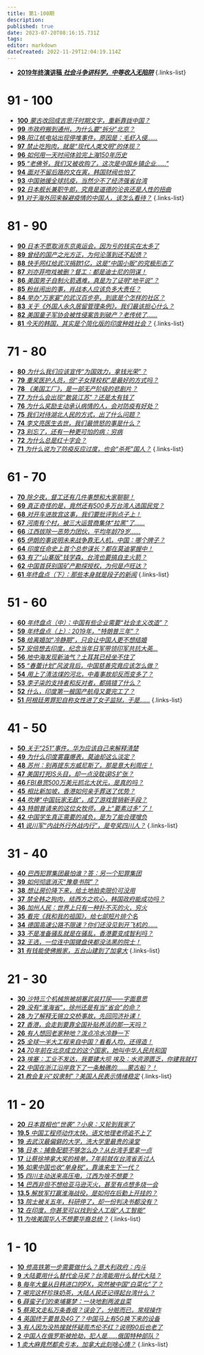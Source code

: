 ```yaml
---
title: 第1-100期
description: 
published: true
date: 2023-07-20T08:16:15.731Z
tags: 
editor: markdown
dateCreated: 2022-11-29T12:04:19.114Z
---
```


- [**2019年终演讲稿** ***社会斗争讲科学，中等收入无陷阱***](./1-100/speech2019.md)
{.links-list}

# 91 - 100
- [**100** *蒙古改回成吉思汗时期文字，重新靠拢中国？*](./1-100/100.md)
- [**99** *市政府搬到通州，为什么要“拆分”北京？*](./1-100/99.md)
- [**98** *阳江核电站出现停堆事件，原因是：毛虾入侵……*](./1-100/98.md)
- [**97** *禁止吃狗肉，就是“现代人类文明”的体现？*](./1-100/97.md)
- [**96** *如何用一天时间体验完上海150年历史*](./1-100/96.md)
- [**95** *“老佛爷，我们又被收购了，这次是中国乡镇企业……”*](./1-100/95.md)
- [**94** *面对不留后路的文在寅，韩国财阀也怕了*](./1-100/94.md)
- [**93** *中国驰援全球抗疫，当然少不了经济强省台湾*](./1-100/93.md)
- [**92** *日本舰长兼职牛郎，究竟是道德的沦丧还是人性的扭曲*](./1-100/92.md)
- [**91** *对于海外回来躲避疫情的中国人，该怎么看待？*](./1-100/91.md)
{.links-list}

# 81 - 90
- [**90** *日本不愿取消东京奥运会，因为亏的钱实在太多了*](./1-100/90.md)
- [**89** *曾经的国产之光方正，为何沦落到还不起债？*](./1-100/89.md)
- [**88** *快手网红给武汉捐款1亿，这是“中国小贩”的究极形态了*](./1-100/88.md)
- [**87** *刘亦菲吻戏被删？督工：都是迪士尼的阴谋！*](./1-100/87.md)
- [**86** *美国男子自制火箭遇难，真是为了证明“地平说”？*](./1-100/86.md)
- [**85** *粉丝闹出的事，肖战本人应该负多大责任？*](./1-100/85.md)
- [**84** *举办“万家宴”的武汉百步亭，到底是个怎样的社区？*](./1-100/84.md)
- [**83** *关于《外国人永久居留管理条例》，我们最该担心什么？*](./1-100/83.md)
- [**82** *美国童子军协会被性侵案告到破产？老传统了……*](./1-100/82.md)
- [**81** *今天的韩国，其实是个简化版的印度种姓社会？*](./1-100/81.md)
{.links-list}

# 71 - 80
- [**80** *为什么我们应该宣传“为国效力，拿钱光荣”？*](./1-100/80.md)
- [**79** *重奖医护人员，但“子女择校权”是最好的方式吗？*](./1-100/79.md)
- [**78** *《美国工厂》，是一部无产阶级的悲剧片？*](./1-100/78.md)
- [**77** *为什么会出现“散装江苏”？还是太有钱了*](./1-100/77.md)
- [**76** *为什么奖励主动承认病情的人，会对防疫有好处？*](./1-100/76.md)
- [**75** *我们对待湖北人民的方式，出了什么问题？*](./1-100/75.md)
- [**74** *李文亮医生去世，我们最愤怒的事是什么？*](./1-100/74.md)
- [**73** *别忘了，还有一种更可怕的病：穷病*](./1-100/73.md)
- [**72** *为什么总是红十字会？*](./1-100/72.md)
- [**71** *为什么说为了防疫反应过度，也会“杀死”国人？*](./1-100/71.md)
{.links-list}

# 61 - 70
- [**70** *除夕夜，督工还有几件事想和大家聊聊！*](./1-100/70.md)
- [**69** *真正奇怪的是，竟然还有500多万台湾人选国民党？*](./1-100/69.md)
- [**68** *对开车进故宫这事，我们要批评到点子上！*](./1-100/68.md)
- [**67** *河南有个村，被三大运营商集体“拉黑”了……*](./1-100/67.md)
- [**66** *江西拔除一恶势力团伙，平均年龄79岁……*](./1-100/66.md)
- [**65** *伊朗的事说明未来战争靠无人机，中国：哪个牌子？*](./1-100/65.md)
- [**64** *印度任命史上首个总参谋长？都在莫迪掌握中！*](./1-100/64.md)
- [**63** *有了“山寨版”钱学森，台湾也要搞自主火箭？*](./1-100/63.md)
- [**62** *中国首获别国矿产勘探授权，为何是卢旺达？*](./1-100/62.md)
- [**61** *年终盘点（下）：那些本身就是段子的新闻*](./1-100/61.md)
{.links-list}


# 51 - 60
- [**60** *年终盘点（中）：中国有些企业需要“社会主义改造”？*](./1-100/60.md)
- [**59** *年终盘点（上）：2019年，“特朗普三年”？*](./1-100/59.md)
- [**58** *给离婚加“冷静期”，只会让中国人更不想结婚*](./1-100/58.md)
- [**57** *安倍想去印度，纪念当年日军带领印军共抗大英…*](./1-100/57.md)
- [**56** *地中海发现新油气？土耳其已经坐不住了*](./1-100/56.md)
- [**55** *“春蕾计划”风波背后，中国慈善究竟应该怎么做？*](./1-100/55.md)
- [**54** *用上了清洁煤的河北，中毒事故却反而变多了？*](./1-100/54.md)
- [**53** *李子柒的支持者和反对者，都搞错了什么？*](./1-100/53.md)
- [**52** *什么，印度第一艘国产航母又要完工了？*](./1-100/52.md)
- [**51** *阿根廷男罪犯自称女性进了女子监狱，于是……*](./1-100/51.md)
{.links-list}

# 41 - 50
- [**50** *关于“251”事件，华为应该自己来解释清楚*](./1-100/50.md)
- [**49** *为什么印度雾霾爆表，莫迪却这么淡定？*](./1-100/49.md)
- [**48** *苏州：别再提东方威尼斯了，那是意大利周庄！*](./1-100/48.md)
- [**47** *美国打死IS头目，却一点没耽误IS扩张？*](./1-100/47.md)
- [**46** *FBI悬赏500万美元抓北大状元，是真的吗？*](./1-100/46.md)
- [**45** *相比新加坡，香港如何亲手葬送了优势？*](./1-100/45.md)
- [**44** *吹捧“中国玩家无敌”，成了游戏营销新手段？*](./1-100/44.md)
- [**43** *特朗普请来的这位女牧师，身上“要素过多”了！*](./1-100/43.md)
- [**42** *中国学生真正需要的减负，是为了能合理增负*](./1-100/42.md)
- [**41** *说川军“内战外行外战内行”，是夸奖四川人？*](./1-100/41.md)
{.links-list}

# 31 - 40
- [**40** *巴西犯罪集团最怕谁？答：另一个犯罪集团*](./1-100/40.md)
- [**39** *如何彻底消灭“豫章书院”？*](./1-100/39.md)
- [**38** *想让房价降下来，给土地拍卖限价可没用*](./1-100/38.md)
- [**37** *禁全韩之狗肉，结西方之欢心，韩国政府能成功吗？*](./1-100/37.md)
- [**36** *加州人民：世界上只有一种扑不灭的火，穷火*](./1-100/36.md)
- [**35** *看完《我和我的祖国》，给七部短片排个名*](./1-100/35.md)
- [**34** *德国高速公路不限速？你们还没见到开飞机的……*](./1-100/34.md)
- [**33** *不是准备骚乱就是在骚乱，香港要变成智利吗？*](./1-100/33.md)
- [**32** *王选，一位连中国键盘侠都没法黑的院士！*](./1-100/32.md)
- [**31** *有钱能使佛搬家，五台山建到了加拿大*](./1-100/31.md)
{.links-list}

# 21 - 30
- [**30** *沙特三个机械旅被胡塞武装打尿——字面意思*](./1-100/30.md)
- [**29** *没有“淮海省”，徐州还是有当“省会”的命？*](./1-100/29.md)
- [**28** *为了解释无锡立交桥事故，先回同济补课！*](./1-100/28.md)
- [**27** *香港，会走到要靠全国补贴养活的那一天吗？*](./1-100/27.md)
- [**26** *有人想回老家种地？泼点冷水冷静一下*](./1-100/26.md)
- [**25** *全球一半大工程来自中国？看看人均，还得造！*](./1-100/25.md)
- [**24** *70年前在北京成立的这个国家，她叫中华人民共和国*](./1-100/24.md)
- [**23** *埃塞：工业不发达，我要建大坝 埃及：水资源匮乏，你建我就打*](./1-100/23.md)
- [**22** *中国在浙江沿岸救下了一条触礁的……蒙古船？！*](./1-100/22.md)
- [**21** *教会复兴“奴隶制”？美国人民表示情绪稳定*](./1-100/21.md)
{.links-list}

# 11 - 20
- [**20** *日本首相也“世袭”？小泉：又轮到我家了*](./1-100/20.md)
- [**19.5** *中国工程师动作太快，语文地理老师追不上了*](19-2)
- [**19** *去武汉最偏僻的大学，洗大学里最贵的澡堂*](./1-100/19.md)
- [**18** *日本：捕鱼配额不够怎么办？从台湾手里拿一点*](./1-100/18.md)
- [**17** *让蔡徐坤拿大奖的榜单，7年前就在台湾省丢过人*](./1-100/17.md)
- [**16** *如果中国也收“单身税”，靠谁来生下一代？*](./1-100/16.md)
- [**15** *四川主动送来高压电，江西为啥不想要？*](./1-100/15.md)
- [**14** *巴西非但不想给亚马逊灭火，甚至有点想多烧一会*](./1-100/14.md)
- [**13.5** *解放军打赢淮海战役，是如何在后勤上开挂的？*](13-2)
- [**13** *院士被关五年，科研停了，却一份判决书都没有？*](./1-100/13.md)
- [**12** *在印度，你甚至可以找到全人工版“人工智能”*](./1-100/12.md)
- [**11** *为啥美国华人不想要华裔总统？*](./1-100/11.md)
{.links-list}

# 1 - 10
- [**10** *修高铁第一步需要做什么？意大利政府：内斗*](./1-100/10.md)
- [**9** *大陆要用什么替代金马奖？台湾能用什么替代大陆？*](./1-100/9.md)
- [**8** *每年大量从日韩进口的PX，突然被中国“白菜化”了？*](./1-100/8.md)
- [**7** *喝完这杯珍珠奶茶，大陆人民还记得起台湾什么？*](./1-100/7.md)
- [**6** *薛蛮子们的柬埔寨梦：一块地割两波韭菜*](./1-100/6.md)
- [**5** *蔡英文走私万条香烟？误会了，分赃而已，常规操作*](./1-100/5.md)
- [**4** *英国终于要普及4G了？中国马上有5G换下来的设备*](./1-100/4.md)
- [**3** *有人因为没热搜就怀疑周杰伦不红？说明90后也老了*](./1-100/3.md)
- [**2** *中国人在俄罗斯被抢劫，犯人是……俄国特种部队？*](./1-100/2.md)
- [**1** *卖大麻竟然都卖亏本，加拿大此刻啥心情？*](./1-100/1.md)
{.links-list}
